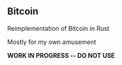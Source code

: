 ## Bitcoin

Reimplementation of Bitcoin in Rust

Mostly for my own amusement

**WORK IN PROGRESS -- DO NOT USE**
